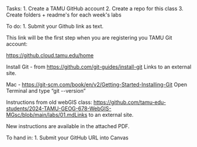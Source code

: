 Tasks:
    1. Create a TAMU GitHub account
    2. Create a repo for this class
    3. Create folders + readme's for each week's labs 

To do:
    1. Submit your Github link as text.

This link will be the first step when you are registering you TAMU Git account:

https://github.cloud.tamu.edu/home

Install Git - from https://github.com/git-guides/install-git Links to an external site.

Mac - https://git-scm.com/book/en/v2/Getting-Started-Installing-Git Open Terminal and type “git --version”

Instructions from old webGIS class: https://github.com/tamu-edu-students/2024-TAMU-GEOG-678-WebGIS-MGsc/blob/main/labs/01.mdLinks to an external site.

New instructions are available in the attached PDF. 

To hand in:
    1. Submit your GitHub URL into Canvas